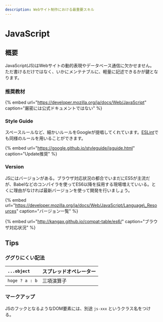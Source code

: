 ```yaml
---
description: Webサイト制作における最重要スキル
---
```


# JavaScript

## 概要

JavaScript\(JS\)はWebサイトの動的表現やデータベース通信に欠かせません。ただ書けるだけではなく、いかにメンテナブルに、軽量に記述できるかが鍵となります。

### 推奨教材

{% embed url="https://developer.mozilla.org/ja/docs/Web/JavaScript" caption="厳密には公式ドキュメントではない" %}

### Style Guide

スペースルールなど、細かいルールをGoogleが提唱してくれています。[ESLint](../other/eslint.md)でも同様のルールを用いることができます。

{% embed url="https://google.github.io/styleguide/jsguide.html" caption="Update推奨" %}

### Version

JSにはバージョンがある。ブラウザ対応状況の都合でいまだにES5が主流だが、Babelなどのコンパイラを使ってES6以降を採用する現場増えていいる。とくに理由がなければ最新バージョンを使って開発を行いましょう。

{% embed url="https://developer.mozilla.org/ja/docs/Web/JavaScript/Language\_Resources" caption="バージョン一覧" %}

{% embed url="http://kangax.github.io/compat-table/es6/" caption="ブラウザ対応状況" %}

## Tips

### ググりにくい記法

| `...object` | スプレッドオペレーター |
| :--- | :--- |
| `hoge ? a : b` | 三項演算子 |

### マークアップ

JSのフックとなるようなDOM要素には、別途 `js-xxx` というクラス名をつける。
